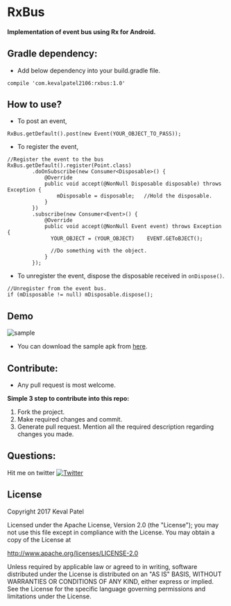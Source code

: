 # RxBus
#### Implementation of event bus using Rx for Android.

## Gradle dependency: 
- Add below dependency into your build.gradle file.

```compile 'com.kevalpatel2106:rxbus:1.0'```

## How to use?
- To post an event,

```
RxBus.getDefault().post(new Event(YOUR_OBJECT_TO_PASS));
```

- To register the event,

```
//Register the event to the bus
RxBus.getDefault().register(Point.class)
        .doOnSubscribe(new Consumer<Disposable>() {
            @Override
            public void accept(@NonNull Disposable disposable) throws Exception {
                mDisposable = disposable;   //Hold the disposable.
            }
        })
        .subscribe(new Consumer<Event>() {
            @Override
            public void accept(@NonNull Event event) throws Exception {
              YOUR_OBJECT = (YOUR_OBJECT)    EVENT.GEToBJECT();
              
              //Do something with the object.
            }
        });
```

- To unregister the event, dispose the disposable received in `onDispose()`.

```
//Unregister from the event bus.
if (mDisposable != null) mDisposable.dispose();
```
## Demo

![sample](/data/sample.gif)

- You can download the sample apk from [here](/data/sample.apk).

## Contribute:
- Any pull request is most welcome.

**Simple 3 step to contribute into this repo:**
1. Fork the project.
2. Make required changes and commit.
3. Generate pull request. Mention all the required description regarding changes you made.

## Questions:
Hit me on twitter [![Twitter](https://img.shields.io/badge/Twitter-@kevalpatel2106-blue.svg?style=flat)](https://twitter.com/kevalpatel2106)

## License
Copyright 2017 Keval Patel

Licensed under the Apache License, Version 2.0 (the "License"); you may not use this file except in compliance with the License. You may obtain a copy of the License at

http://www.apache.org/licenses/LICENSE-2.0

Unless required by applicable law or agreed to in writing, software distributed under the License is distributed on an "AS IS" BASIS, WITHOUT WARRANTIES OR CONDITIONS OF ANY KIND, either express or implied. See the License for the specific language governing permissions and limitations under the License.

